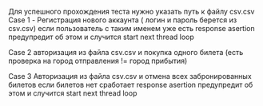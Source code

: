 Для успешного прохождения теста нужно указать путь к файлу csv.csv
Case 1 - Регистрация нового аккаунта ( логин и пароль берется из csv.csv) если пользователь с таким именем уже есть response asertion предупредит об этом и 
случится start next thread loop

Case 2 авторизация из файла csv.csv и покупка одного билета (есть проверка на город отправления != город прибытия)

Case 3 Авторизация из файла csv.csv и отмена всех забронированных билетов если билетов нет сработает response asertion предупредит об этом и 
случится start next thread loop
